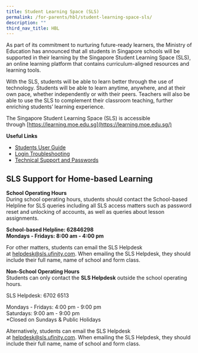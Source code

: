 ```yaml
---
title: Student Learning Space (SLS)
permalink: /for-parents/hbl/student-learning-space-sls/
description: ""
third_nav_title: HBL
---
```

As part of its commitment to nurturing future-ready learners, the Ministry of Education has announced that all students in Singapore schools will be supported in their learning by the Singapore Student Learning Space (SLS), an online learning platform that contains curriculum-aligned resources and learning tools.

  

With the SLS, students will be able to learn better through the use of technology. Students will be able to learn anytime, anywhere, and at their own pace, whether independently or with their peers. Teachers will also be able to use the SLS to complement their classroom teaching, further enriching students’ learning experience.

  

The Singapore Student Learning Space (SLS) is accessible through [https://learning.moe.edu.sg](https://learning.moe.edu.sg/)

  

**Useful Links**

*   [Students User Guide](https://www.learning.moe.edu.sg/sls/students/user-guide/vle/student/index.html)
*   [Login Troubleshooting](https://www.learning.moe.edu.sg/sls/user-guide/vle/logintroubleshooting/index.html)
*   [Technical Support and Passwords](https://www.learning.moe.edu.sg/sls/students/faqs/technicalsupport.html)

SLS Support for Home-based Learning
-----------------------------------

**School Operating Hours**  <br>
During school operating hours, students should contact the School-based Helpline for SLS queries including all SLS access matters such as password reset and unlocking of accounts, as well as queries about lesson assignments.  

  

**School-based Helpline: 62846298** <br>
**Mondays - Fridays: 8:00 am - 4:00 pm**

  

For other matters, students can email the SLS Helpdesk at [helpdesk@sls.ufinity.com](mailto:helpdesk@sls.ufinity.com). When emailing the SLS Helpdesk, they should include their full name, name of school and form class.

  

**Non-School Operating Hours** <br>
Students can only contact the **SLS Helpdesk** outside the school operating hours.  

  

SLS Helpdesk: 6702 6513

  

Mondays - Fridays: 4:00 pm - 9:00 pm <br>
Saturdays: 9:00 am - 9:00 pm <br>
\*Closed on Sundays & Public Holidays

  

Alternatively, students can email the SLS Helpdesk at [helpdesk@sls.ufinity.com](mailto:helpdesk@sls.ufinity.com). When emailing the SLS Helpdesk, they should include their full name, name of school and form class.